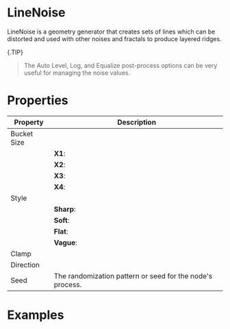 # LineNoise



LineNoise is a geometry generator that creates sets of lines which can be distorted and used with other noises and fractals to produce layered ridges.

{.TIP}
> The Auto Level, Log, and Equalize post-process options can be very useful for managing the noise values.



# Properties


| Property | Description| 
| -------- | -----------|
| Bucket Size |  |
| | **X1**: <desc> |
| | **X2**: <desc> |
| | **X3**: <desc> |
| | **X4**: <desc> |
| Style |  |
| | **Sharp**: <desc> |
| | **Soft**: <desc> |
| | **Flat**: <desc> |
| | **Vague**: <desc> |
| Clamp |  |
| Direction |  |
| Seed | The randomization pattern or seed for the node's process. |




# Examples
